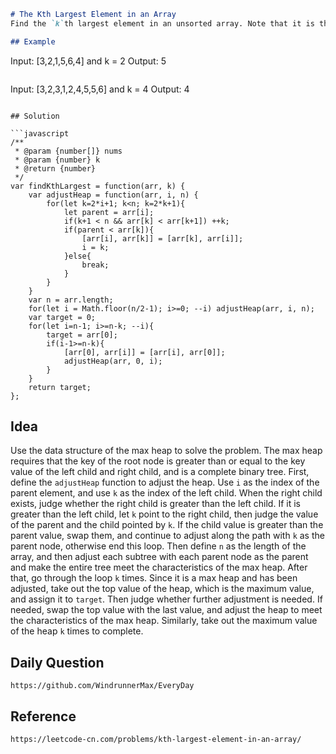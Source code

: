 ```markdown
# The Kth Largest Element in an Array
Find the `k`th largest element in an unsorted array. Note that it is the `k`th largest element in the sorted order, not the `k`th distinct element.

## Example

```
Input: [3,2,1,5,6,4] and k = 2
Output: 5
```

```
Input: [3,2,3,1,2,4,5,5,6] and k = 4
Output: 4
```

## Solution

```javascript
/**
 * @param {number[]} nums
 * @param {number} k
 * @return {number}
 */
var findKthLargest = function(arr, k) {
    var adjustHeap = function(arr, i, n) {
        for(let k=2*i+1; k<n; k=2*k+1){
            let parent = arr[i];
            if(k+1 < n && arr[k] < arr[k+1]) ++k;
            if(parent < arr[k]){
                [arr[i], arr[k]] = [arr[k], arr[i]];
                i = k;
            }else{
                break;
            }
        }
    }
    var n = arr.length;
    for(let i = Math.floor(n/2-1); i>=0; --i) adjustHeap(arr, i, n);
    var target = 0;
    for(let i=n-1; i>=n-k; --i){
        target = arr[0];
        if(i-1>=n-k){
            [arr[0], arr[i]] = [arr[i], arr[0]];
            adjustHeap(arr, 0, i);
        }
    }
    return target;
};
```

## Idea
Use the data structure of the max heap to solve the problem. The max heap requires that the key of the root node is greater than or equal to the key value of the left child and right child, and is a complete binary tree. First, define the `adjustHeap` function to adjust the heap. Use `i` as the index of the parent element, and use `k` as the index of the left child. When the right child exists, judge whether the right child is greater than the left child. If it is greater than the left child, let `k` point to the right child, then judge the value of the parent and the child pointed by `k`. If the child value is greater than the parent value, swap them, and continue to adjust along the path with `k` as the parent node, otherwise end this loop. Then define `n` as the length of the array, and then adjust each subtree with each parent node as the parent and make the entire tree meet the characteristics of the max heap. After that, go through the loop `k` times. Since it is a max heap and has been adjusted, take out the top value of the heap, which is the maximum value, and assign it to `target`. Then judge whether further adjustment is needed. If needed, swap the top value with the last value, and adjust the heap to meet the characteristics of the max heap. Similarly, take out the maximum value of the heap `k` times to complete.

## Daily Question
```
https://github.com/WindrunnerMax/EveryDay
```

## Reference
```
https://leetcode-cn.com/problems/kth-largest-element-in-an-array/
```
```